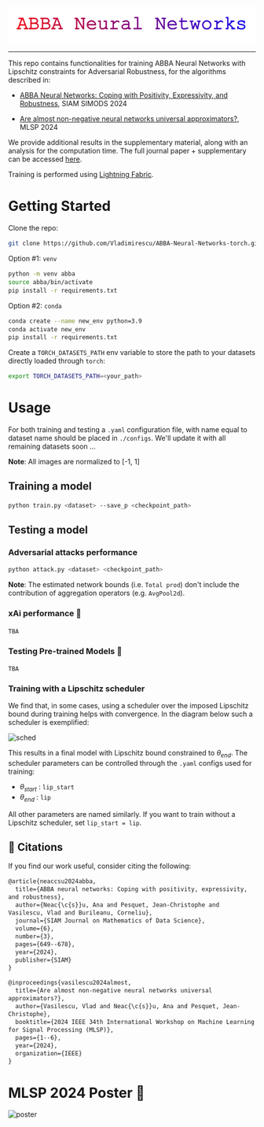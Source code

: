 <p align="center">
  <img src="assets/abba_title.png" alt="abba_title">
</p>

<hr>

This repo contains functionalities for training ABBA Neural Networks with Lipschitz constraints for Adversarial Robustness, for the algorithms described in:


- [ABBA Neural Networks: Coping with Positivity, Expressivity, and Robustness](https://hal.science/hal-04386260/), SIAM SIMODS 2024

- [Are almost non-negative neural networks universal approximators?](https://ieeexplore.ieee.org/stamp/stamp.jsp?arnumber=10734768), MLSP 2024

We provide additional results in the supplementary material, along with an analysis for the computation time. The full journal paper + supplementary can be accessed [here](https://hal.science/hal-04386260v2/file/ABBA_Neural_Networks.pdf).

Training is performed using [Lightning Fabric](https://lightning.ai/docs/fabric/stable/).


# Getting Started

Clone the repo:

```bash
git clone https://github.com/Vladimirescu/ABBA-Neural-Networks-torch.git
```

Option #1: ```venv```

```bash
python -m venv abba
source abba/bin/activate
pip install -r requirements.txt
```

Option #2: ```conda```

```bash
conda create --name new_env python=3.9
conda activate new_env
pip install -r requirements.txt
```

Create a `TORCH_DATASETS_PATH` env variable to store the path to your datasets directly loaded through `torch`:

```bash
export TORCH_DATASETS_PATH=<your_path>
```

# Usage

For both training and testing a `.yaml` configuration file, with name equal to dataset name should be placed in `./configs`. We'll update it with all remaining datasets soon ... 

**Note**: All images are normalized to [-1, 1]

## Training a model

```bash
python train.py <dataset> --save_p <checkpoint_path>
```

## Testing a model

### Adversarial attacks performance

```bash
python attack.py <dataset> <checkpoint_path>
```

**Note**: The estimated network bounds (i.e. `Total prod`) don't include the contribution of aggregation operators (e.g. `AvgPool2d`). 

### xAi performance 🚧 

```TBA```

### Testing Pre-trained Models 🚧 

```TBA```

### Training with a Lipschitz scheduler

We find that, in some cases, using a scheduler over the imposed Lipschitz bound during training helps with convergence. In the diagram below such a scheduler is exemplified:

![sched](assets/lip_sched.png)

This results in a final model with Lipschitz bound constrained to $\theta_{end}$. The scheduler parameters can be controlled through the `.yaml` configs used for training: 

- $\theta_{start}$ : `lip_start`
- $\theta_{end}$ : `lip`

All other parameters are named similarly. If you want to train without a Lipschitz scheduler, set `lip_start = lip`.


## 📓 Citations

If you find our work useful, consider citing the following:

```
@article{neaccsu2024abba,
  title={ABBA neural networks: Coping with positivity, expressivity, and robustness},
  author={Neac{\c{s}}u, Ana and Pesquet, Jean-Christophe and Vasilescu, Vlad and Burileanu, Corneliu},
  journal={SIAM Journal on Mathematics of Data Science},
  volume={6},
  number={3},
  pages={649--678},
  year={2024},
  publisher={SIAM}
}
```

```
@inproceedings{vasilescu2024almost,
  title={Are almost non-negative neural networks universal approximators?},
  author={Vasilescu, Vlad and Neac{\c{s}}u, Ana and Pesquet, Jean-Christophe},
  booktitle={2024 IEEE 34th International Workshop on Machine Learning for Signal Processing (MLSP)},
  pages={1--6},
  year={2024},
  organization={IEEE}
}
```

# MLSP 2024 Poster 📎
![poster](assets/poster_MLSP.png)